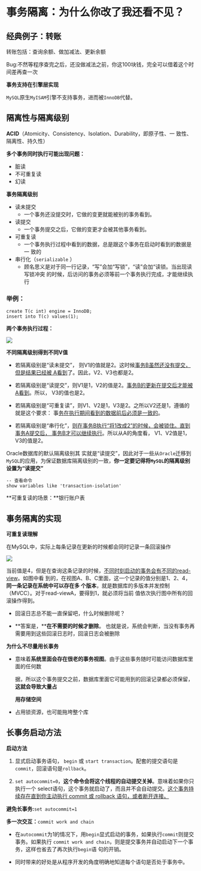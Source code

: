 #  事务隔离：为什么你改了我还看不见？

## 经典例子：转账

转账包括：查询余额、做加减法、更新余额

Bug:不然等程序查完之后，还没做减法之前，你这100块钱，完全可以借着这个时间差再查一次

**事务支持在引擎层实现**

`MySQL`原生`MyISAM`引擎不支持事务，进而被`InnoDB`代替。

## 隔离性与隔离级别

**ACID**（Atomicity、Consistency、Isolation、Durability，即原子性、一 致性、隔离性、持久性）

**多个事务同时执行可能出现问题：**

- 脏读
- 不可重复读
- 幻读

**事务隔离级别**

- 读未提交
  - 一个事务还没提交时，它做的变更就能被别的事务看到。
- 读提交
  - 一个事务提交之后，它做的变更才会被其他事务看到。
- 可重复读
  - 一个事务执行过程中看到的数据，总是跟这个事务在启动时看到的数据是一 致的
- 串行化（`serializable` ）
  - 顾名思义是对于同一行记录，“写”会加“写锁”，“读”会加“读锁。当出现读写锁冲突 的时候，后访问的事务必须等前一个事务执行完成，才能继续执行

### 举例：

```mysql
create T(c int) engine = InnoDB;
insert into T(c) values(1);
```

**两个事务执行过程：**

![](https://picture-house.oss-cn-beijing.aliyuncs.com/notes/2.png)

**不同隔离级别得到不同V值**

- 若隔离级别是“读未提交”， 则V1的值就是2。这时候<u>事务B虽然还没有提交，但是结果已经被 A看到</u>了。因此，V2、V3也都是2。 

- 若隔离级别是“读提交”，则V1是1，V2的值是2。<u>事务B的更新在提交后才能被A看到</u>。所以， V3的值也是2。
- 若隔离级别是“可重复读”，则V1、V2是1，V3是2。之所以V2还是1，遵循的就是这个要求： 事<u>务在执行期间看到的数据前后必须是一致的</u>。 

- 若隔离级别是“串行化”，<u>则在事务B执行“将1改成2”的时候，会被锁住。直到事务A提交后， 事务B才可以继续执行</u>。所以从A的角度看， V1、V2值是1，V3的值是2。 

Oracle数据库的默认隔离级别其 实就是“读提交”，因此对于一些从`Oracle`迁移到`MySQL`的应用，为保证数据库隔离级别的一致，**你一定要记得将`MySQL`的隔离级别设置为“读提交”**

```mysql
-- 查看命令
show variables like 'transaction-isolation'
```

**可重复读的场景：**银行账户表

## 事务隔离的实现

**可重复读理解**

在MySQL中，实际上每条记录在更新的时候都会同时记录一条回滚操作

![](https://picture-house.oss-cn-beijing.aliyuncs.com/notes/2022-04-01_18-36-31.png)

当前值是4，但是在查询这条记录的时候，<u>不同时刻启动的事务会有不同的read-view</u>。如图中看 到的，在视图A、B、C里面，这一个记录的值分别是1、2、4，**同一条记录在系统中可以存在多 个版本**，就是数据库的多版本并发控制（MVCC）。对于read-viewA，要得到1，就必须将当前 值依次执行图中所有的回滚操作得到。

- 回滚日志总不能一直保留吧，什么时候删除呢？

- **答案是，****在不需要的时候才删除**。 也就是说，系统会判断，当没有事务再需要用到这些回滚日志时，回滚日志会被删除

**为什么不尽量用长事务**

- 意味着**系统里面会存在很老的事务视图**。由于这些事务随时可能访问数据库里面的任何数 

  据，所以这个事务提交之前，数据库里面它可能用到的回滚记录都必须保留，**这就会导致大量占** 

  **用存储空间**

- 占用锁资源，也可能拖垮整个库

## 长事务启动方法

**启动方法**

1. 显式启动事务语句， `begin` 或 `start transaction`。配套的提交语句是`commit`，回滚语句是`rollback`。 

2. `set autocommit=0`，**这个命令会将这个线程的自动提交关掉**。意味着如果你只执行一个 select语句，这个事务就启动了，而且并不会自动提交。<u>这个事务持续存在直到你主动执行 commit 或 rollback 语句，或者断开连接。</u>

**避免长事务:**`set autocommit=1`

**多一次交互：**`commit work and chain`

- 在`autocommit`为1的情况下，用`begin`显式启动的事务，如果执行`commit`则提交事务。如果执行 `commit work and chain`，则是提交事务并自动启动下一个事务，这样也省去了再次执行`begin`语 句的开销。

- 同时带来的好处是从程序开发的角度明确地知道每个语句是否处于事务中。 

